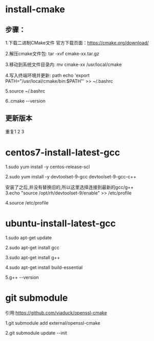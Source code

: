 # install-cmake

## 步骤：
1.下载二进制CMake文件 官方下载页面：https://cmake.org/download/

2.解压cmake文件包:
tar -xvf cmake-xx.tar.gz

3.移动到系统文件目录内:
mv cmake-xx /usr/local/cmake

4.写入终端环境并更新:
path echo 'export PATH="/usr/local/cmake/bin:$PATH"' >> ~/.bashrc   

5.source ~/.bashrc  

6..cmake --version

## 更新版本
重复1 2 3

# centos7-install-latest-gcc
1.sudo yum install -y centos-release-scl    

2.sudo yum install -y devtoolset-9-gcc devtoolset-9-gcc-c++

安装了之后,并没有替换旧的,所以这里选择连接到最新的gcc/g++  
3.echo "source /opt/rh/devtoolset-9/enable" >> /etc/profile  

4.source /etc/profile

# ubuntu-install-latest-gcc
1.sudo apt-get update  

2.sudo apt-get install gcc  

3.sudo apt-get install g++  

4.sudo apt-get install build-essential  

5.g++ --version


# git submodule
引用:https://github.com/viaduck/openssl-cmake  

1.git submodule add <URL> external/openssl-cmake  

2.git submodule update --init  
